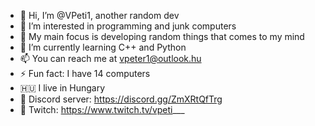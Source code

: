 - 👋 Hi, I’m @VPeti1, another random dev
- 💾 I’m interested in programming and junk computers
- 👀 My main focus is developing random things that comes to my mind
- 🤔 I’m currently learning C++ and Python
- 📫 You can reach me at vpeter1@outlook.hu
- ⚡ Fun fact: I have 14 computers
- 🇭🇺 I live in Hungary
- 🔗  Discord server: https://discord.gg/ZmXRtQfTrg
- 👾  Twitch: https://www.twitch.tv/vpeti___

<!---
VPeti1/VPeti1 is a ✨ special ✨ repository because its `README.md` (this file) appears on your GitHub profile.
You can click the Preview link to take a look at your changes.
--->
